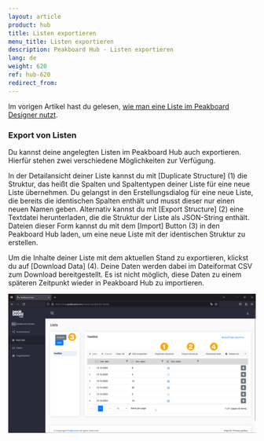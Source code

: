 ```yaml
---
layout: article
product: hub
title: Listen exportieren
menu_title: Listen exportieren
description: Peakboard Hub - Listen exportieren
lang: de
weight: 620
ref: hub-620
redirect_from:
---
```


Im vorigen Artikel hast du gelesen, [wie man eine Liste im Peakboard Designer nutzt](/hub//Listen/de-hub_use-list.html).

### Export von Listen

Du kannst deine angelegten Listen im Peakboard Hub auch exportieren. Hierfür stehen zwei verschiedene Möglichkeiten zur Verfügung.

In der Detailansicht deiner Liste kannst du mit [Duplicate Structure] (1) die Struktur, das heißt die Spalten und Spaltentypen deiner Liste für eine neue Liste übernehmen. Du gelangst in den Erstellungsdialog für eine neue Liste, die bereits die identischen Spalten enthält und musst dieser nur einen neuen Namen geben.
Alternativ kannst du mit [Export Structure] (2) eine Textdatei herunterladen, die die Struktur der Liste als JSON-String enthält.
Dateien dieser Form kannst du mit dem [Import] Button (3) in den Peakboard Hub laden, um eine neue Liste mit der identischen Struktur zu erstellen.

Um die Inhalte deiner Liste mit dem aktuellen Stand zu exportieren, klickst du auf [Download Data] (4).
Deine Daten werden dabei im Dateiformat CSV zum Download bereitgestellt.
Es ist nicht möglich, diese Daten zu einem späteren Zeitpunkt wieder in Peakboard Hub zu importieren.

![Listen exportieren](/assets/images/hub/de_hub_list-05.png)
